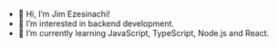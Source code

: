 - 👋 Hi, I’m Jim Ezesinachi!
- 👀 I’m interested in backend development.
- 🌱 I’m currently learning JavaScript, TypeScript, Node.js and React.

<!---
rapaktech/rapaktech is a ✨ special ✨ repository because its `README.md` (this file) appears on your GitHub profile.
You can click the Preview link to take a look at your changes.
--->
